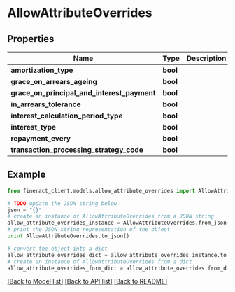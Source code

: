 # AllowAttributeOverrides


## Properties

Name | Type | Description | Notes
------------ | ------------- | ------------- | -------------
**amortization_type** | **bool** |  | [optional] 
**grace_on_arrears_ageing** | **bool** |  | [optional] 
**grace_on_principal_and_interest_payment** | **bool** |  | [optional] 
**in_arrears_tolerance** | **bool** |  | [optional] 
**interest_calculation_period_type** | **bool** |  | [optional] 
**interest_type** | **bool** |  | [optional] 
**repayment_every** | **bool** |  | [optional] 
**transaction_processing_strategy_code** | **bool** |  | [optional] 

## Example

```python
from fineract_client.models.allow_attribute_overrides import AllowAttributeOverrides

# TODO update the JSON string below
json = "{}"
# create an instance of AllowAttributeOverrides from a JSON string
allow_attribute_overrides_instance = AllowAttributeOverrides.from_json(json)
# print the JSON string representation of the object
print AllowAttributeOverrides.to_json()

# convert the object into a dict
allow_attribute_overrides_dict = allow_attribute_overrides_instance.to_dict()
# create an instance of AllowAttributeOverrides from a dict
allow_attribute_overrides_form_dict = allow_attribute_overrides.from_dict(allow_attribute_overrides_dict)
```
[[Back to Model list]](../README.md#documentation-for-models) [[Back to API list]](../README.md#documentation-for-api-endpoints) [[Back to README]](../README.md)



